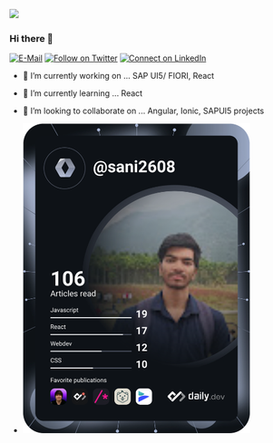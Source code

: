 ![](https://komarev.com/ghpvc/?username=sani2608)
### Hi there 👋
[![E-Mail](https://img.shields.io/badge/--email?label=E-mail&logo=Gmail&style=social)](mailto:sanikumarsahani@gmail.com) [![Follow on Twitter](https://img.shields.io/badge/--twitter?label=Twitter&logo=Twitter&style=social)](https://twitter.com/sanikumarsahani) [![Connect on LinkedIn](https://img.shields.io/badge/--linkedin?label=LinkedIn&logo=LinkedIn&style=social)](https://www.linkedin.com/in/sa2608) 
<!--
**sa2608/sa2608** is a ✨ _special_ ✨ repository because its `README.md` (this file) appears on your GitHub profile.

Here are some ideas to get you started:
-->
- 🔭 I’m currently working on ... SAP UI5/ FIORI, React
- 🌱 I’m currently learning ... React
- 👯 I’m looking to collaborate on ... Angular, Ionic, SAPUI5 projects





- <a href="https://app.daily.dev/sani2608"><img src="https://github.com/sani2608/sani2608/blob/master/devcard.svg" width="400" alt="sunny sahani's Dev Card"/></a>

